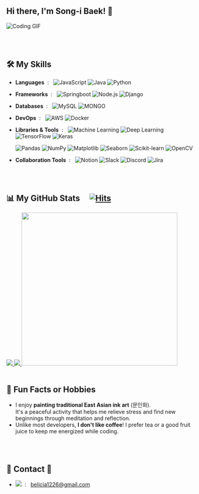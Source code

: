 ## Hi there, I'm Song-i Baek! 👋

<!--
**carpe-horas/carpe-horas** is a ✨ _special_ ✨ repository because its `README.md` (this file) appears on your GitHub profile.

Here are some ideas to get you started:

- 🔭 I’m currently working on ...
- 🌱 I’m currently learning ...
- 👯 I’m looking to collaborate on ...
- 🤔 I’m looking for help with ...
- 💬 Ask me about ...
- 📫 How to reach me: ...
- 😄 Pronouns: ...
- ⚡ Fun fact: ...
-->

![Coding GIF](https://media.giphy.com/media/L1R1tvI9svkIWwpVYr/giphy.gif)


<!--![JavaScript](https://img.shields.io/badge/-JavaScript-F7DF1E?logo=javascript&logoColor=black)-->

<br><br>
## 🛠️ My Skills
- **Languages** &nbsp;: &nbsp;
  ![JavaScript](https://img.shields.io/badge/-JavaScript-F7DF1E?logo=javascript&logoColor=black)
   ![Java](https://img.shields.io/badge/-Java-007396?logo=java&logoColor=white)
  ![Python](https://img.shields.io/badge/-Python-00B3E0?logo=python&logoColor=white)
 <!-- ![TypeScript](https://img.shields.io/badge/-TypeScript-3178C6?logo=typescript&logoColor=white)-->
 
- **Frameworks** &nbsp;: &nbsp;
  ![Springboot](https://img.shields.io/badge/-Springboot-6DB33F?logo=springboot&logoColor=white)
  ![Node.js](https://img.shields.io/badge/-Node.js-339933?logo=node.js&logoColor=white)
  ![Django](https://img.shields.io/badge/-Django-FD415E?logo=django&logoColor=white)
  <!--![NestJS](https://img.shields.io/badge/-NestJS-E0234E?logo=nestjs&logoColor=white)
  ![Express](https://img.shields.io/badge/-Express-000000?logo=express&logoColor=white)-->
  
- **Databases** &nbsp;: &nbsp;
  ![MySQL](https://img.shields.io/badge/-MySQL-58A616?logo=mysql&logoColor=white)
  ![MONGO](https://img.shields.io/badge/-Mongo-00C4CC?logo=mysql&logoColor=white)
   <!--![Prisma](https://img.shields.io/badge/-Prisma-2D3748?logo=prisma&logoColor=white)-->
  
- **DevOps** &nbsp;: &nbsp;
  ![AWS](https://img.shields.io/badge/-AWS-FF5100?logo=amazon-aws&logoColor=white)
  ![Docker](https://img.shields.io/badge/-Docker-2496ED?logo=docker&logoColor=white)

- **Libraries & Tools** &nbsp;: &nbsp;
  ![Machine Learning](https://img.shields.io/badge/-Machine%20Learning-E40046?logo=machinelearning&logoColor=white)
  ![Deep Learning](https://img.shields.io/badge/-Deep%20Learning-764ABC?logo=deeplearning&logoColor=white)
   ![TensorFlow](https://img.shields.io/badge/-TensorFlow-FF6F00?logo=tensorflow&logoColor=white)
  ![Keras](https://img.shields.io/badge/-Keras-D00000?logo=keras&logoColor=white)  

  ![Pandas](https://img.shields.io/badge/-Pandas-150458?logo=pandas&logoColor=white)
  ![NumPy](https://img.shields.io/badge/-NumPy-013243?logo=numpy&logoColor=white)
  ![Matplotlib](https://img.shields.io/badge/-Matplotlib-11557C?logo=python&logoColor=white)
  ![Seaborn](https://img.shields.io/badge/-Seaborn-9C27B0?logo=python&logoColor=white)
  ![Scikit-learn](https://img.shields.io/badge/-Scikit--learn-F7931E?logo=scikitlearn&logoColor=white)
  ![OpenCV](https://img.shields.io/badge/-OpenCV-5C3EE8?logo=opencv&logoColor=white)

- **Collaboration Tools** &nbsp;: &nbsp;
  ![Notion](https://img.shields.io/badge/-Notion-000000?logo=notion&logoColor=white)
  ![Slack](https://img.shields.io/badge/-Slack-4A154B?logo=slack&logoColor=white)
  ![Discord](https://img.shields.io/badge/-Discord-5865F2?logo=discord&logoColor=white)
  ![Jira](https://img.shields.io/badge/-Jira-0052CC?logo=jira&logoColor=white)
  <!--![Confluence](https://img.shields.io/badge/-Confluence-172B4D?logo=confluence&logoColor=white)-->


<br><br>
## 📊 My GitHub Stats  &nbsp;&nbsp;&nbsp;  [![Hits](https://hits.sh/github.com/carpe-horas.svg?style=plastic&label=visitors&color=dfb317)](https://hits.sh/github.com/carpe-horas/)  

<a href="#">
  <img src="https://github-readme-stats.vercel.app/api/top-langs/?username=carpe-horas&exclude_repo=carpe-horas.github.io&layout=compact&theme=tokyonight"/>
</a>

<a href="#">
  <img src="https://github-readme-stats.vercel.app/api?username=carpe-horas&theme=dracula&show_icons=true&bg_color=00000000&hide=issues,stars"/>
</a>

<a href="#">
  <img src="https://github-readme-activity-graph.vercel.app/graph?username=carpe-horas&theme=merko" width="90%" height="400" />
</a>
<br><br>



## 🎉 Fun Facts or Hobbies

- I enjoy **painting traditional East Asian ink art** (문인화).<br>
  It's a peaceful activity that helps me relieve stress and find new beginnings through meditation and reflection.
- Unlike most developers, **I don't like coffee**! I prefer tea or a good fruit juice to keep me energized while coding.


<br><br>
## 🌈 Contact 🌈
- <a href="mailto:belicia1226@gmail.com"><img src="https://img.shields.io/badge/Gmail-d14836?style=flat-square&logo=Gmail&logoColor=white&link=belicia1226@gmail.com"/></a> &nbsp;: &nbsp;
belicia1226@gmail.com


<br><br><br>  
